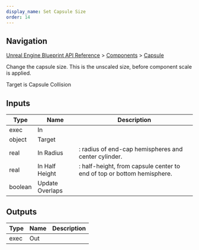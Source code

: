 ```yaml
---
display_name: Set Capsule Size
order: 14
---
```

## Navigation

[Unreal Engine Blueprint API Reference](https://dev.epicgames.com/documentation/en-us/unreal-engine/BlueprintAPI) > [Components](https://dev.epicgames.com/documentation/en-us/unreal-engine/BlueprintAPI/Components) > [Capsule](https://dev.epicgames.com/documentation/en-us/unreal-engine/BlueprintAPI/Components/Capsule)

Change the capsule size. This is the unscaled size, before component scale is applied.

Target is Capsule Collision

## Inputs

| Type | Name | Description |
| --- | --- | --- |
| exec | In |  |
| object | Target |  |
| real | In Radius | : radius of end-cap hemispheres and center cylinder. |
| real | In Half Height | : half-height, from capsule center to end of top or bottom hemisphere. |
| boolean | Update Overlaps |  |

## Outputs

| Type | Name | Description |
| --- | --- | --- |
| exec | Out |  |
